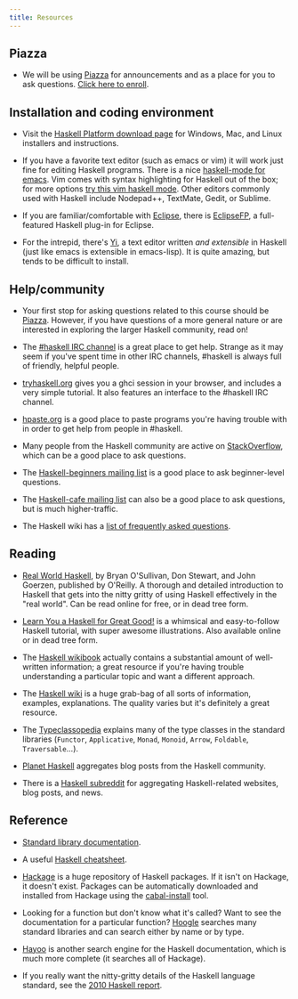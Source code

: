 ```yaml
---
title: Resources
---
```


Piazza
------

* We will be using [Piazza](piazza.com) for announcements and as a place
  for you to ask questions.  [Click here to enroll](http://piazza.com/upenn/spring2013/cis194).


Installation and coding environment
-----------------------------------

* Visit the [Haskell Platform download
  page](http://hackage.haskell.org/platform/) for Windows, Mac, and
  Linux installers and instructions.

* If you have a favorite text editor (such as emacs or vim) it will
  work just fine for editing Haskell programs. There is a nice
  [haskell-mode for
  emacs](http://projects.haskell.org/haskellmode-emacs/).  Vim comes
  with syntax highlighting for Haskell out of the box; for more
  options [try this vim haskell
  mode](http://projects.haskell.org/haskellmode-vim/).  Other editors
  commonly used with Haskell include Nodepad++, TextMate, Gedit, or Sublime.

* If you are familiar/comfortable with
  [Eclipse](http://www.eclipse.org/), there is
  [EclipseFP](http://eclipsefp.github.com/), a full-featured Haskell
  plug-in for Eclipse.

* For the intrepid, there's
  [Yi](http://www.haskell.org/haskellwiki/Yi), a text editor written
  *and extensible* in Haskell (just like emacs is extensible in
  emacs-lisp).  It is quite amazing, but tends to be difficult to
  install.

Help/community
--------------

* Your first stop for asking questions related to this course should be
  [Piazza](piazza.com).  However, if you have questions of a more
  general nature or are interested in exploring the larger Haskell
  community, read on!

* The [\#haskell IRC
  channel](http://www.haskell.org/haskellwiki/IRC_channel) is a great
  place to get help.  Strange as it may seem if you've spent time in
  other IRC channels, \#haskell is always full of friendly, helpful
  people.

* [tryhaskell.org](http://tryhaskell.org/) gives you a ghci session in
  your browser, and includes a very simple tutorial.  It also features
  an interface to the \#haskell IRC channel.

* [hpaste.org](http://hpaste.org) is a good place to paste programs
  you're having trouble with in order to get help from people in
  \#haskell.

* Many people from the Haskell community are active on
  [StackOverflow](http://stackoverflow.com/questions/tagged/haskell),
  which can be a good place to ask questions.

* The [Haskell-beginners mailing
  list](http://haskell.org/mailman/listinfo/beginners) is a good place
  to ask beginner-level questions.

* The [Haskell-cafe mailing
  list](http://haskell.org/mailman/listinfo/haskell-cafe) can also be
  a good place to ask questions, but is much higher-traffic.

* The Haskell wiki has a
  [list of frequently asked questions](http://www.haskell.org/haskellwiki/FAQ).

Reading
-------

* [Real World Haskell](http://book.realworldhaskell.org/), by Bryan
  O'Sullivan, Don Stewart, and John Goerzen, published by O'Reilly.  A
  thorough and detailed introduction to Haskell that gets into the
  nitty gritty of using Haskell effectively in the "real world".  Can
  be read online for free, or in dead tree form.

* [Learn You a Haskell for Great Good!](http://learnyouahaskell.com/)
  is a whimsical and easy-to-follow Haskell tutorial, with super
  awesome illustrations.  Also available online or in dead tree form.

* The [Haskell wikibook](http://en.wikibooks.org/wiki/Haskell)
  actually contains a substantial amount of well-written information;
  a great resource if you're having trouble understanding a particular
  topic and want a different approach.

* The [Haskell wiki](http://www.haskell.org/) is a huge grab-bag of
  all sorts of information, examples, explanations.  The quality
  varies but it's definitely a great resource.

* The
  [Typeclassopedia](http://haskell.org/haskellwiki/Typeclassopedia)
  explains many of the type classes in the standard libraries
  (`Functor`, `Applicative`, `Monad`, `Monoid`, `Arrow`, `Foldable`,
  `Traversable`...).

* [Planet Haskell](http://planet.haskell.org/) aggregates blog posts
  from the Haskell community.

* There is a [Haskell subreddit](http://www.reddit.com/r/haskell/) for
  aggregating Haskell-related websites, blog posts, and news.

Reference
---------

* [Standard library documentation](http://www.haskell.org/ghc/docs/latest/html/libraries/index.html).

* A useful [Haskell cheatsheet](http://cheatsheet.codeslower.com/).

* [Hackage](http://hackage.haskell.org/) is a huge repository of
  Haskell packages.  If it isn't on Hackage, it doesn't exist.
  Packages can be automatically downloaded and installed from Hackage
  using the
  [cabal-install](http://www.haskell.org/haskellwiki/Cabal-Install)
  tool.

* Looking for a function but don't know what it's called?  Want to see
  the documentation for a particular function?
  [Hoogle](http://www.haskell.org/hoogle/) searches many standard
  libraries and can search either by name or by type.

* [Hayoo](http://holumbus.fh-wedel.de/hayoo/hayoo.html) is another
  search engine for the Haskell documentation, which is much more
  complete (it searches all of Hackage).

* If you really want the nitty-gritty details of the Haskell language
  standard, see the [2010 Haskell
  report](http://www.haskell.org/onlinereport/haskell2010/).

